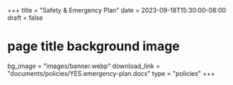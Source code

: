 +++
title = "Safety & Emergency Plan"
date = 2023-09-18T15:30:00-08:00
draft = false
# page title background image
bg_image = "images/banner.webp"
download_link  = "documents/policies/YES.emergency-plan.docx"
type = "policies"
+++
